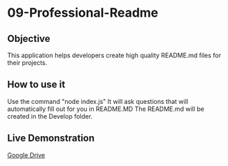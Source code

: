 # 09-Professional-Readme

## Objective
This application helps developers create high quality README.md files for their projects.

## How to use it
Use the command "node index.js"
It will ask questions that will automatically fill out for you in README.MD
The README.md will be created in the Develop folder.

## Live Demonstration

[Google Drive](https://drive.google.com/file/d/1_nGyvUAvNDvheLApi7Fazqk0nirl5bVw/view?usp=sharing)

